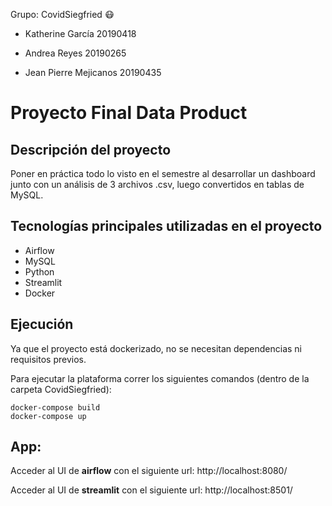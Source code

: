 Grupo: CovidSiegfried 😷

* Katherine García 20190418

* Andrea Reyes 20190265

* Jean Pierre Mejicanos 20190435



# Proyecto Final Data Product

## Descripción del proyecto

Poner en práctica todo lo visto en el semestre al desarrollar un dashboard junto con un análisis de 3 archivos .csv, luego convertidos en tablas de MySQL.


## Tecnologías principales utilizadas en el proyecto

- Airflow
- MySQL
- Python
- Streamlit
- Docker


## Ejecución

Ya que el proyecto está dockerizado, no se necesitan dependencias ni requisitos previos.

Para ejecutar la plataforma correr los siguientes comandos (dentro de la carpeta CovidSiegfried):

```
docker-compose build
docker-compose up

```

## App:

Acceder al UI de **airflow** con el siguiente url: http://localhost:8080/ 

Acceder al UI de **streamlit** con el siguiente url: http://localhost:8501/ 






